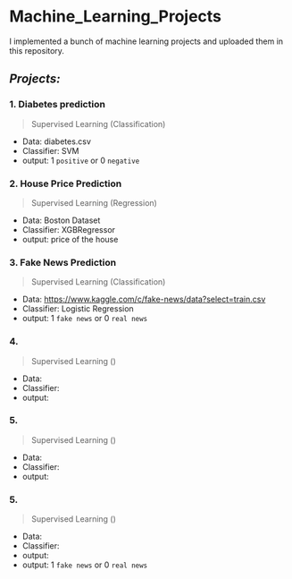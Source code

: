 # Machine_Learning_Projects


I implemented a bunch of machine learning projects and uploaded them in this repository.

## *Projects:*
### 1. Diabetes prediction
> Supervised Learning (Classification)
   - Data: diabetes.csv
   - Classifier: SVM
   - output: 1 `positive` or 0 `negative`
   

### 2. House Price Prediction
> Supervised Learning (Regression)
   - Data: Boston Dataset
   - Classifier: XGBRegressor
   - output: price of the house


### 3. Fake News Prediction
> Supervised Learning (Classification)
   - Data: https://www.kaggle.com/c/fake-news/data?select=train.csv
   - Classifier: Logistic Regression
   - output: 1 `fake news` or 0 `real news`
   
   
### 4. 
> Supervised Learning ()
   - Data: 
   - Classifier:
   - output: 
   
   
### 5. 
> Supervised Learning ()
   - Data: 
   - Classifier:
   - output: 
   
   
### 5. 
> Supervised Learning ()
   - Data: 
   - Classifier:
   - output: 
   - output: 1 `fake news` or 0 `real news`
